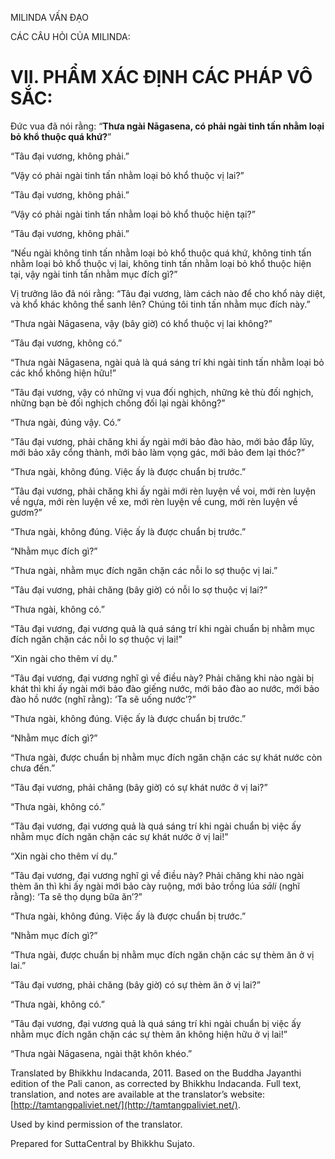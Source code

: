  

MILINDA VẤN ĐẠO

CÁC CÂU HỎI CỦA MILINDA:

# VII. PHẨM XÁC ĐỊNH CÁC PHÁP VÔ SẮC:

Đức vua đã nói rằng: “**Thưa ngài Nāgasena, có phải ngài tinh tấn nhằm loại bỏ khổ thuộc quá khứ?**”

“Tâu đại vương, không phải.”

“Vậy có phải ngài tinh tấn nhằm loại bỏ khổ thuộc vị lai?”

“Tâu đại vương, không phải.”

“Vậy có phải ngài tinh tấn nhằm loại bỏ khổ thuộc hiện tại?”

“Tâu đại vương, không phải.”

“Nếu ngài không tinh tấn nhằm loại bỏ khổ thuộc quá khứ, không tinh tấn nhằm loại bỏ khổ thuộc vị lai, không tinh tấn nhằm loại bỏ khổ thuộc hiện tại, vậy ngài tinh tấn nhằm mục đích gì?”

Vị trưởng lão đã nói rằng: “Tâu đại vương, làm cách nào để cho khổ này diệt, và khổ khác không thể sanh lên? Chúng tôi tinh tấn nhằm mục đích này.”

“Thưa ngài Nāgasena, vậy (bây giờ) có khổ thuộc vị lai không?”

“Tâu đại vương, không có.”

“Thưa ngài Nāgasena, ngài quả là quá sáng trí khi ngài tinh tấn nhằm loại bỏ các khổ không hiện hữu!”

“Tâu đại vương, vậy có những vị vua đối nghịch, những kẻ thù đối nghịch, những bạn bè đối nghịch chống đối lại ngài không?”

“Thưa ngài, đúng vậy. Có.”

“Tâu đại vương, phải chăng khi ấy ngài mới bảo đào hào, mới bảo đắp lũy, mới bảo xây cổng thành, mới bảo làm vọng gác, mới bảo đem lại thóc?”

“Thưa ngài, không đúng. Việc ấy là được chuẩn bị trước.”

“Tâu đại vương, phải chăng khi ấy ngài mới rèn luyện về voi, mới rèn luyện về ngựa, mới rèn luyện về xe, mới rèn luyện về cung, mới rèn luyện về gươm?”

“Thưa ngài, không đúng. Việc ấy là được chuẩn bị trước.”

“Nhằm mục đích gì?”

“Thưa ngài, nhằm mục đích ngăn chặn các nỗi lo sợ thuộc vị lai.”

“Tâu đại vương, phải chăng (bây giờ) có nỗi lo sợ thuộc vị lai?”

“Thưa ngài, không có.”

“Tâu đại vương, đại vương quả là quá sáng trí khi ngài chuẩn bị nhằm mục đích ngăn chặn các nỗi lo sợ thuộc vị lai!”

“Xin ngài cho thêm ví dụ.”

“Tâu đại vương, đại vương nghĩ gì về điều này? Phải chăng khi nào ngài bị khát thì khi ấy ngài mới bảo đào giếng nước, mới bảo đào ao nước, mới bảo đào hồ nước (nghĩ rằng): ‘Ta sẽ uống nước’?”

“Thưa ngài, không đúng. Việc ấy là được chuẩn bị trước.”

“Nhằm mục đích gì?”

“Thưa ngài, được chuẩn bị nhằm mục đích ngăn chặn các sự khát nước còn chưa đến.”

“Tâu đại vương, phải chăng (bây giờ) có sự khát nước ở vị lai?”

“Thưa ngài, không có.”

“Tâu đại vương, đại vương quả là quá sáng trí khi ngài chuẩn bị việc ấy nhằm mục đích ngăn chặn các sự khát nước ở vị lai!”

“Xin ngài cho thêm ví dụ.”

“Tâu đại vương, đại vương nghĩ gì về điều này? Phải chăng khi nào ngài thèm ăn thì khi ấy ngài mới bảo cày ruộng, mới bảo trồng lúa _sāli_ (nghĩ rằng): ‘Ta sẽ thọ dụng bữa ăn’?”

“Thưa ngài, không đúng. Việc ấy là được chuẩn bị trước.”

“Nhằm mục đích gì?”

“Thưa ngài, được chuẩn bị nhằm mục đích ngăn chặn các sự thèm ăn ở vị lai.”

“Tâu đại vương, phải chăng (bây giờ) có sự thèm ăn ở vị lai?”

“Thưa ngài, không có.”

“Tâu đại vương, đại vương quả là quá sáng trí khi ngài chuẩn bị việc ấy nhằm mục đích ngăn chặn các sự thèm ăn không hiện hữu ở vị lai!”

“Thưa ngài Nāgasena, ngài thật khôn khéo.”

Translated by Bhikkhu Indacanda, 2011. Based on the Buddha Jayanthi edition of the Pali canon, as corrected by Bhikkhu Indacanda. Full text, translation, and notes are available at the translator’s website: [http://tamtangpaliviet.net/](http://tamtangpaliviet.net/).

Used by kind permission of the translator.

Prepared for SuttaCentral by Bhikkhu Sujato.